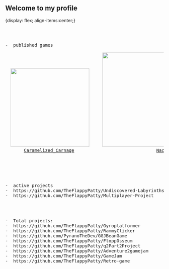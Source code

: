 
## Welcome to my profile 
<!--
**TheFlappyPatty/TheFlappyPatty** is a ✨ _special_ ✨ repository because its `README.md` (this file) appears on your GitHub profile.

Here are some ideas to get you started:

-  I’m currently working on two projects a multiplayer shooter & a twin stick shooter.
-  I’m looking to collaborate on with artists on Both of my active projects.
-  How to reach me: jrverburg@yahoo.com
-  Pronouns: He/him
-->
<box>{display: flex; align-items:center;}</box>



<pre>
<br>

-  published games
<div class="box"> 
  <img src="https://github.com/user-attachments/assets/d0e47881-d58f-4feb-9f39-042c360e1fa0" width="250"/>     <img src="https://github.com/user-attachments/assets/18f1115c-7d57-4447-a231-9711be2a4ffe" width="300"/>
       <a href="https://aieseattle.itch.io/western-robots-associated">Caramelized_Carnage</a>                               <a href="https://aieseattle.itch.io/squid">NachtMesser</a>
</div>
  

<br>

-  active projects
-  https://github.com/TheFlappyPatty/Undiscovered-Labyrinths
-  https://github.com/TheFlappyPatty/Multiplayer-Project
  
<br>

-  Total projects:
-  https://github.com/TheFlappyPatty/Gyroplatformer
-  https://github.com/TheFlappyPatty/RammyClicker
-  https://github.com/PyranoTheDev/GGJBeanGame
-  https://github.com/TheFlappyPatty/FloppOsseum
-  https://github.com/TheFlappyPatty/q2Part2Project
-  https://github.com/TheFlappyPatty/Adventure2gamejam
-  https://github.com/TheFlappyPatty/GameJam
-  https://github.com/TheFlappyPatty/Retro-game

</pre>




